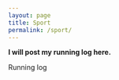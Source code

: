 ```yaml
---
layout: page
title: Sport
permalink: /sport/
---
```


**I will post my running log here.**

Running log
